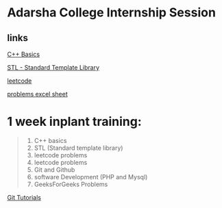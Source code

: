 # Adarsha College Internship Session
## links
[C++ Basics](https://www.geeksforgeeks.org/c-plus-plus/)

[STL - Standard Template Library](https://www.geeksforgeeks.org/the-c-standard-template-library-stl/)

[leetcode](https://www.leetcode.com)

[problems excel sheet](https://docs.google.com/spreadsheets/d/1KamXmMjhcVQ9Pvka8wVI8NwRUGriKVof3N6qrNXEtEQ/edit#gid=0)
# 1 week inplant training: 

> 1. C++ basics
> 2. STL (Standard template library)
> 3. leetcode problems
> 4. leetcode problems
> 5. Git and Github
> 6. software Development (PHP and Mysql)
> 7. GeeksForGeeks Problems 


[Git Tutorials](https://www.youtube.com/watch?v=WbwIoQYP6no)
